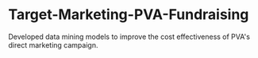 # Target-Marketing-PVA-Fundraising
Developed data mining models to improve the cost effectiveness of PVA's direct marketing campaign.
